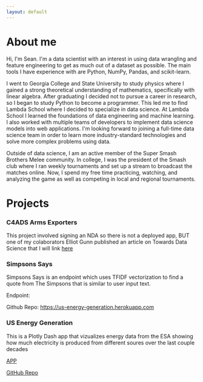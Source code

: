 ```yaml
---
layout: default
---
```


# About me

Hi, I'm Sean. I'm a data scientist with an interest in using data wrangling and feature engineering to get as much out of a dataset as possible. The main tools I have experience with are Python, NumPy, Pandas, and scikit-learn.

I went to Georgia College and State University to study physics where I gained a strong theoretical understanding of mathematics, specifically with linear algebra. After graduating I decided not to pursue a career in research, so I began to study Python to become a programmer. This led me to find Lambda School where I decided to specialize in data science. At Lambda School I learned the foundations of data engineering and machine learning. I also worked with multiple teams of developers to implement data science models into web applications. I'm looking forward to joining a full-time data science team in order to learn more industry-standard technologies and solve more complex problems using data. 

Outside of data science, I am an active member of the Super Smash Brothers Melee community. In college, I was the president of the Smash club where I ran weekly tournaments and set up a stream to broadcast the matches online. Now, I spend my free time practicing, watching, and analyzing the game as well as competing in local and regional tournaments.

# Projects
### C4ADS Arms Exporters

This project involved signing an NDA so there is not a deployed app, BUT one of my colaborators Elliot Gunn published an article on Towards Data Science that I will link [here](https://towardsdatascience.com/using-machine-learning-to-tackle-arms-proliferation-in-russian-trade-data-e457f44002c0?source=friends_link&sk=b99118751e39eb7edd42a318c40854ee)

### Simpsons Says

Simpsons Says is an endpoint which uses TFIDF vectorization to find a quote from The Simpsons that is similar to user input text.

Endpoint: 

Github Repo: https://us-energy-generation.herokuapp.com



### US Energy Generation

This is a Plotly Dash app that vizualizes energy data from the ESA showing how much electricity is produced from different soures over the last couple decades

[APP](https://us-energy-generation.herokuapp.com)

[GitHub Repo](https://github.com/SeanAntosiak/US-Energy-Generation)

